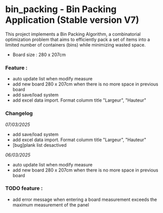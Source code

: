 <h1>bin_packing - Bin Packing Application (Stable version V7) </h1>

This project implements a Bin Packing Algorithm, a combinatorial optimization problem that aims to efficiently pack a set of items into a limited number of containers (bins) while minimizing wasted space.

<ul>
  <li>Board size : 280 x 207cm</li>
</ul>

<h3>Feature :</h3>

<ul>
  <li>auto update list when modify measure</li>
  <li>add new board 280 x 207cm when there is no more space in previous board</li>
  <li>add save/load system</li>
  <li>add excel data import. Format columm title "Largeur", "Hauteur"</li>
</ul>

<h3>Changelog</h3>

*07/03/2025*
<ul>
  <li>add save/load system</li>
  <li>add excel data import. Format columm title "Largeur", "Hauteur"</li>
  <li>[bug]plank list desactived</li>
</ul>


*06/03/2025*
<ul>
  <li>auto update list when modify measure</li>
  <li>add new board 280 x 207cm when there is no more space in previous board</li>
</ul>

<h3>TODO feature :</h3>
<ul>
  <li>add error message when entering a board measurement exceeds the maximum measurement of the panel</li>
</ul>
